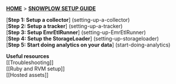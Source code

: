 [**HOME**](Home) > [**SNOWPLOW SETUP GUIDE**](Setting-up-SnowPlow)

[**Step 1: Setup a collector**] (setting-up-a-collector)  
[**Step 2: Setup a tracker**] (setting-up-a-tracker)  
[**Step 3: Setup EmrEtlRunner**] (setting-up-EmrEtlRunner)  
[**Step 4: Setup the StorageLoader**] (setting-up-storageloader)  
[**Step 5: Start doing analytics on your data**] (start-doing-analytics)  

**Useful resources**  
[[Troubleshooting]]  
[[Ruby and RVM setup]]  
[[Hosted assets]]  